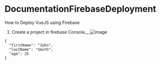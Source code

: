 # DocumentationFirebaseDeployment
How to Deploy VueJS using Firebase
1. Create a project in firebase Console__
![image](https://user-images.githubusercontent.com/57623021/130702745-68489be7-07f1-457d-89d9-247c31860051.png)


```
{
  "firstName": "John",
  "lastName": "Smith",
  "age": 25
}
```

